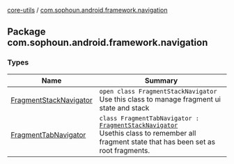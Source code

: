 [core-utils](../index.md) / [com.sophoun.android.framework.navigation](./index.md)

## Package com.sophoun.android.framework.navigation

### Types

| Name | Summary |
|---|---|
| [FragmentStackNavigator](-fragment-stack-navigator/index.md) | `open class FragmentStackNavigator`<br>Use this class to manage fragment ui state and stack |
| [FragmentTabNavigator](-fragment-tab-navigator/index.md) | `class FragmentTabNavigator : `[`FragmentStackNavigator`](-fragment-stack-navigator/index.md)<br>Use​this class to remember all fragment state that has been set as root fragments. |
